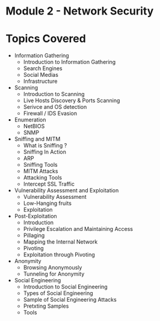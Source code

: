 # Module 2 - Network Security

# Topics Covered

- Information Gathering 
	- Introduction to Information Gathering 
	- Search Engines
	- Social Medias
	- Infrastructure
- Scanning
	- Introduction to Scanning  
	- Live Hosts Discovery & Ports Scanning
	- Serivce and OS detection 
	- Firewall / IDS Evasion
- Enumeration
	- NetBIOS
	- SNMP
- Sniffing and MITM
	- What is Sniffing ?
	- Sniffing In Action
	- ARP 
	- Sniffing Tools
	- MITM Attacks
	- Attacking Tools 
	- Intercept SSL Traffic 
- Vulnerability Assessment and Exploitation
	- Vulnerability Assessment
	- Low-Hanging fruits
	- Exploitation
- Post-Exploitation
	- Introduction
	- Privilege Escalation and Maintaining Access
	- Pillaging
	- Mapping the Internal Network
	- Pivoting
	- Exploitation through Pivoting
- Anonymity 
	- Browsing Anonymously
	- Tunneling for Anonymity
- Social Engineering
	- Introduction to Social Engineering
	- Types of Social Engineering 
	- Sample of Social Engineering Attacks 
	- Pretxting Samples
	- Tools 
